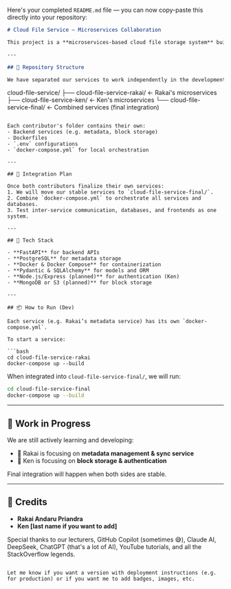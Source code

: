 Here's your completed `README.md` file — you can now copy-paste this directly into your repository:

```markdown
# Cloud File Service – Microservices Collaboration

This project is a **microservices-based cloud file storage system** built by **Rakai** and **Ken** as part of our learning journey. It follows a modular design where each contributor builds their services independently before integrating everything into a unified system.

---

## 🧱 Repository Structure

We have separated our services to work independently in the development phase:

```

cloud-file-service/
├── cloud-file-service-rakai/   ← Rakai's microservices
├── cloud-file-service-ken/     ← Ken's microservices
└── cloud-file-service-final/   ← Combined services (final integration)

````

Each contributor's folder contains their own:
- Backend services (e.g. metadata, block storage)
- Dockerfiles
- `.env` configurations
- `docker-compose.yml` for local orchestration

---

## 🔄 Integration Plan

Once both contributors finalize their own services:
1. We will move our stable services to `cloud-file-service-final/`.
2. Combine `docker-compose.yml` to orchestrate all services and databases.
3. Test inter-service communication, databases, and frontends as one system.

---

## 🔧 Tech Stack

- **FastAPI** for backend APIs
- **PostgreSQL** for metadata storage
- **Docker & Docker Compose** for containerization
- **Pydantic & SQLAlchemy** for models and ORM
- **Node.js/Express (planned)** for authentication (Ken)
- **MongoDB or S3 (planned)** for block storage

---

## 📦 How to Run (Dev)

Each service (e.g. Rakai’s metadata service) has its own `docker-compose.yml`.

To start a service:

```bash
cd cloud-file-service-rakai
docker-compose up --build
````

When integrated into `cloud-file-service-final/`, we will run:

```bash
cd cloud-file-service-final
docker-compose up --build
```

---

## 🚧 Work in Progress

We are still actively learning and developing:

* 🧠 Rakai is focusing on **metadata management & sync service**
* 🧠 Ken is focusing on **block storage & authentication**

Final integration will happen when both sides are stable.

---

## 🤝 Credits

* **Rakai Andaru Priandra**
* **Ken \[last name if you want to add]**

Special thanks to our lecturers, GitHub Copilot (sometimes 😅), Claude AI, DeepSeek, ChatGPT (that's a lot of AI), YouTube tutorials,
and all the StackOverflow legends.

```

Let me know if you want a version with deployment instructions (e.g. for production) or if you want me to add badges, images, etc.
```
